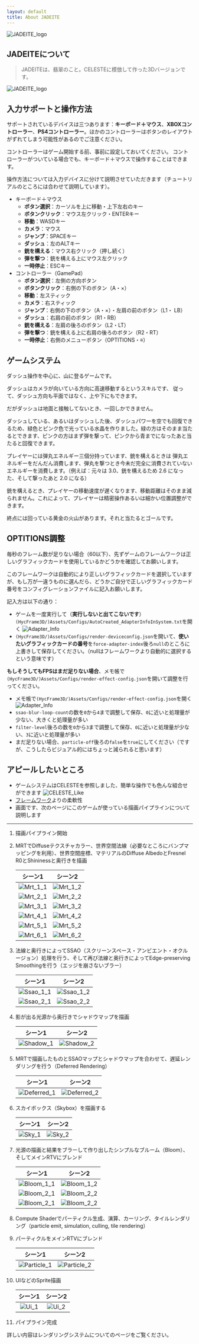 ```yaml
---
layout: default
title: About JADEITE
---
```


![JADEITE_logo](../../assets/jadeite_logo.png)
## JADEITEについて
>JADEITEは、翡翠のこと。CELESTEに模倣して作った3Dバージョンです。

![JADEITE_logo](../../assets/jadeite_3.jpg)

## 入力サポートと操作方法

サポートされているデバイスは三つあります：**キーボード＋マウス**、**XBOXコントローラー**、**PS4コントローラー**。ほかのコントローラーはボタンのレイアウトがずれてしまう可能性があるのでご注意ください。

コントローラーはゲーム開始する前、事前に設定しておいてください。 コントローラーがついている場合でも、キーボード＋マウスで操作することはできます。

操作方法については入力デバイスに分けて説明させていただきます（チュートリアルのところには合わせて説明しています）。

- キーボード＋マウス
  - **ボタン選択**：カーソルを上に移動・上下左右のキー
  - **ボタンクリック**：マウス左クリック・ENTERキー
  - **移動**：WASDキー
  - **カメラ**：マウス
  - **ジャンプ**：SPACEキー
  - **ダッシュ**：左のALTキー
  - **銃を構える**：マウス右クリック（押し続く）
  - **弾を撃つ**：銃を構える上にマウス左クリック
  - **一時停止**：ESCキー
- コントローラー（GamePad）
  - **ボタン選択**：左側の方向ボタン
  - **ボタンクリック**：右側の下のボタン（A・×）
  - **移動**：左スティック
  - **カメラ**：右スティック
  - **ジャンプ**：右側の下のボタン（A・×）・左肩の前のボタン（L1・ LB）
  - **ダッシュ**：右肩の前のボタン（R1・RB）
  - **銃を構える**：左肩の後ろのボタン（L2・LT）
  - **弾を撃つ**：銃を構える上に右肩の後ろのボタン（R2・RT）
  - **一時停止**：右側のメニューボタン（OPTITIONS・≡）

## ゲームシステム

ダッシュ操作を中心に、山に登るゲームです。

ダッシュはカメラが向いている方向に高速移動するというスキルです、 従って、ダッシュ方向も平面ではなく、上や下にもできます。

だがダッシュは地面と接触してないとき、一回しかできません。

ダッシュしている、あるいはダッシュした後、ダッシュパワーを空でも回復できるため、緑色とピンク色で光っている水晶を作りました。緑の方はそのまま当たるとできます、ピンクの方はまず弾を撃って、ピンクから青までになったあと当たると回復できます。

プレイヤーには弾丸エネルギー三個分持っています、銃を構えるときは 弾丸エネルギーをだんだん消費します、弾丸を撃つとき今未だ完全に消費されていないエネルギーを消費します。（例えば：元々は 3.0、銃を構えるため 2.6 になった、そして撃ったあと 2.0 になる）

銃を構えるとき、プレイヤーの移動速度が遅くなります、移動距離はそのまま減られません。これによって、プレイヤーは精密操作あるいは細かい位置調整ができます。

終点には回っている黄金の火山があります。それと当たるとゴールです。

## OPTITIONS調整

毎秒のフレーム数が足りない場合（60以下）、先ずゲームのフレームワークは正しいグラフィックカードを使用しているかどうかを確認してお願いします。

このフレームワークは自動的により正しいグラフィックカードを選択していますが、もし万が一違うものに選んだら、どうかご自分で正しいグラフィックカード番号をコンフィグレーションファイルに記入お願いします。

記入方は以下の通り：

- ゲームを一度実行して（**実行しないと出てこないです**）`(HycFrame3D/)Assets/Configs/AutoCreated_AdapterInfoInSystem.txt`を開く
    ![Adapter_Info](../../assets/h3d_adapter_config.png)
- `(HycFrame3D/)Assets/Configs/render-deviceconfig.json`を開いて、**使いたいグラフィックカードの番号**を`force-adapter-index`後ろ`null`のところに上書きして保存してください。（nullはフレームワークより自動的に選択するという意味です）

**もしそうしてもFPSはまだ足りない場合**、メモ帳で`(HycFrame3D/)Assets/Configs/render-effect-config.json`を開いて調整を行ってください。

- メモ帳で`(HycFrame3D/)Assets/Configs/render-effect-config.json`を開く
    ![Adapter_Info](../../assets/jadeite_effect_config.png)
- `ssao-blur-loop-count`の数を`0`から`4`まで調整して保存、`0`に近いと処理量が少ない、大きくと処理量が多い
- `filter-level`後ろの数を`0`から`3`まで調整して保存、`0`に近いと処理量が少ない、`3`に近いと処理量が多い
- まだ足りない場合、`particle-off`後ろの`false`を`true`にしてください（ですが、こうしたらビジュアル的にはちょっと減られると思います）

## アピールしたいところ

- ゲームシステムはCELESTEを参照しました、簡単な操作でも色んな組合せができます
     ![CELESTE_Like](../../assets/jadeite_5.jpg)
- [フレームワーク](hycframe3d_jp.md)よりの柔軟性
- 画面です、次のページにこのゲームが使っている描画パイプラインについて説明します

---

1. 描画パイプライン開始
2. MRTでDiffuseテクスチャカラー、世界空間法線（必要なところにバンプマッピングを利用）、世界空間座標、マテリアルのDiffuse AlbedoとFresnel R0とShininessと奥行きを描画

    |シーン1|シーン2|
    |:---:|:---:|
    |![Mrt_1_1](../../assets/jadeite_render_mrt_1_1.png)|![Mrt_1_2](../../assets/jadeite_render_mrt_1_2.png)|
    |![Mrt_2_1](../../assets/jadeite_render_mrt_2_1.png)|![Mrt_2_2](../../assets/jadeite_render_mrt_2_2.png)|
    |![Mrt_3_1](../../assets/jadeite_render_mrt_3_1.png)|![Mrt_3_2](../../assets/jadeite_render_mrt_3_2.png)|
    |![Mrt_4_1](../../assets/jadeite_render_mrt_4_1.png)|![Mrt_4_2](../../assets/jadeite_render_mrt_4_2.png)|
    |![Mrt_5_1](../../assets/jadeite_render_mrt_5_1.png)|![Mrt_5_2](../../assets/jadeite_render_mrt_5_2.png)|
    |![Mrt_6_1](../../assets/jadeite_render_mrt_6_1.png)|![Mrt_6_2](../../assets/jadeite_render_mrt_6_2.png)|

3. 法線と奥行きによってSSAO（スクリーンスペース・アンビエント・オクルージョン）処理を行う、そして再び法線と奥行きによってEdge-preserving Smoothingを行う（エッジを崩さないブラー）

    |シーン1|シーン2|
    |:---:|:---:|
    |![Ssao_1_1](../../assets/jadeite_render_ssao_1_1.png)|![Ssao_1_2](../../assets/jadeite_render_ssao_1_2.png)|
    |![Ssao_2_1](../../assets/jadeite_render_ssao_2_1.png)|![Ssao_2_2](../../assets/jadeite_render_ssao_2_2.png)|

4. 影が出る光源から奥行きでシャドウマップを描画

    |シーン1|シーン2|
    |:---:|:---:|
    |![Shadow_1](../../assets/jadeite_render_sdwmap_1.png)|![Shadow_2](../../assets/jadeite_render_sdwmap_2.png)|

5. MRTで描画したものとSSAOマップとシャドウマップを合わせて、遅延レンダリングを行う（Deferred Rendering）

    |シーン1|シーン2|
    |:---:|:---:|
    |![Deferred_1](../../assets/jadeite_render_defrender_1.png)|![Deferred_2](../../assets/jadeite_render_defrender_2.png)|

6. スカイボックス（Skybox）を描画する

    |シーン1|シーン2|
    |:---:|:---:|
    |![Sky_1](../../assets/jadeite_render_sky_1.png)|![Sky_2](../../assets/jadeite_render_sky_2.png)|

7. 光源の描画と結果をブラーして作り出したシンプルなブルーム（Bloom）、そしてメインRTVにブレンド

    |シーン1|シーン2|
    |:---:|:---:|
    |![Bloom_1_1](../../assets/jadeite_render_bloom_1_1.png)|![Bloom_1_2](../../assets/jadeite_render_bloom_1_2.png)|
    |![Bloom_2_1](../../assets/jadeite_render_bloom_2_1.png)|![Bloom_2_2](../../assets/jadeite_render_bloom_2_2.png)|
    |![Bloom_2_1](../../assets/jadeite_render_bloom_3_1.png)|![Bloom_2_2](../../assets/jadeite_render_bloom_3_2.png)|

8. Compute Shaderでパーティクル生成、演算、カーリング、タイルレンダリング（particle emit, simulation, culling, tile rendering）
9.  パーティクルをメインRTVにブレンド

    |シーン1|シーン2|
    |:---:|:---:|
    |![Particle_1](../../assets/jadeite_render_ptcblend_1.png)|![Particle_2](../../assets/jadeite_render_ptcblend_2.png)|

10. UIなどのSprite描画

    |シーン1|シーン2|
    |:---:|:---:|
    |![Ui_1](../../assets/jadeite_render_ui_1.png)|![Ui_2](../../assets/jadeite_render_ui_2.png)|

11. パイプライン完成

詳しい内容はレンダリングシステムについてのページをご覧ください。